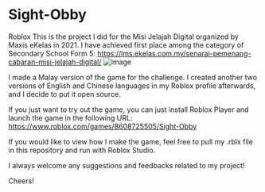 # Sight-Obby
Roblox
This is the project I did for the Misi Jelajah Digital organized by Maxis eKelas in 2021. I have achieved first place among the category of Secondary School Form 5: https://lms.ekelas.com.my/senarai-pemenang-cabaran-misi-jelajah-digital/
![image](https://user-images.githubusercontent.com/85386344/190365185-851f363a-63be-44da-a05c-a8ef0d79b862.png)

I made a Malay version of the game for the challenge. I created another two versions of English and Chinese languages in my Roblox profile afterwards, and I 
decide to put it open source.

If you just want to try out the game, you can just install Roblox Player and launch the game in the following URL:
https://www.roblox.com/games/8608725505/Sight-Obby

If you would like to view how I make the game, feel free to pull my .rblx file in this repository and run with Roblox Studio. 

I always welcome any suggestions and feedbacks related to my project! 

Cheers!
